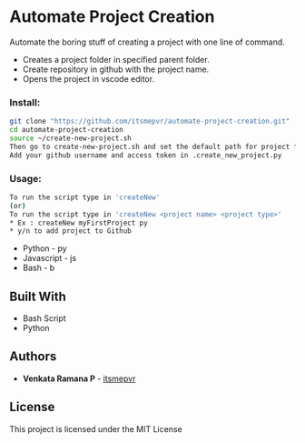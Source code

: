 # Automate Project Creation

Automate the boring stuff of creating a project with one line of command.
* Creates a project folder in specified parent folder.
* Create repository in github with the project name.
* Opens the project in vscode editor.  

### Install: 
```bash
git clone "https://github.com/itsmepvr/automate-project-creation.git"
cd automate-project-creation
source ~/create-new-project.sh
Then go to create-new-project.sh and set the default path for project folder.
Add your github username and access token in .create_new_project.py
```

### Usage:
```bash
To run the script type in 'createNew'
(or)
To run the script type in 'createNew <project name> <project type>'
* Ex : createNew myFirstProject py 
* y/n to add project to Github
```
* Python     - py
* Javascript - js
* Bash       - b

## Built With

* Bash Script
* Python

## Authors

* **Venkata Ramana P** - [itsmepvr](https://itsmepvr.github.io)

## License

This project is licensed under the MIT License
